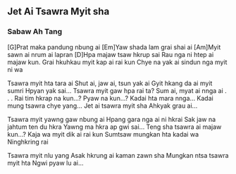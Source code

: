 ## Jet Ai Tsawra Myit sha
### Sabaw Ah Tang


[G]Prat maka pandung nbung ai 
[Em]Yaw shada lam grai shai ai
[Am]Myit sawn ai nrum ai lapran [D]Hpa majaw tsaw hkrup sai
Rau nga ni htep ai majaw kun.
Grai hkuhkau myit kap ai rai kun
Chye na yak ai sindun nga myit ni wa 



Tsawra myit hta tara ai Shut ai, jaw ai, tsun yak ai
Gyit hkang da ai myit sumri Hpyan yak sai...
Tsawra myit gaw hpa rai ta? Sum ai, myat ai nnga ai . . .
Rai tim hkrap na kun...? Pyaw na kun...?
Kadai hta mara nnga... Kadai mung tsawra chye yang...
Jet ai tsawra myit sha Ahkyak grau ai...


Tsawra myit yawng gaw nbung ai Hpang gara nga ai ni hkrai
Sak jaw na jahtum ten du hkra Yawng ma hkra ap gwi sai...
Teng sha tsawra ai majaw kun...? Kaja wa myit dik ai rai kun
Sumtsaw mungkan hta kadai wa Ninghkring rai

Tsawra myit nlu yang Asak hkrung ai kaman zawn sha
Mungkan ntsa tsawra myit hta Ngwi pyaw lu ai...